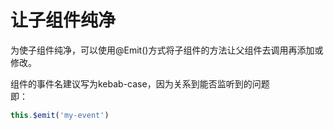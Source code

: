# 让子组件纯净 

为使子组件纯净，可以使用@Emit()方式将子组件的方法让父组件去调用再添加或修改。   

组件的事件名建议写为kebab-case，因为关系到能否监听到的问题  
即：
```javascript
this.$emit('my-event')
```